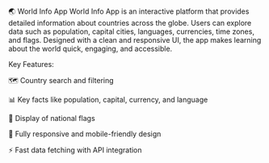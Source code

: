 🌏 World Info App
World Info App is an interactive platform that provides detailed information about countries across the globe. Users can explore data such as population, capital cities, languages, currencies, time zones, and flags. Designed with a clean and responsive UI, the app makes learning about the world quick, engaging, and accessible.

Key Features:

🗺️ Country search and filtering

📊 Key facts like population, capital, currency, and language

🚩 Display of national flags

📱 Fully responsive and mobile-friendly design

⚡ Fast data fetching with API integration

